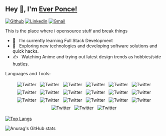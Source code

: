 ## Hey 👋, I'm [Ever Ponce!](https://github.com/ever864/)

[![Github](https://img.shields.io/badge/-Github-000?style=flat&logo=Github&logoColor=white)](https://github.com/ever864)
[![Linkedin](https://img.shields.io/badge/-LinkedIn-blue?style=flat&logo=Linkedin&logoColor=white)](https://www.linkedin.com/in/everponce/)
[![Gmail](https://img.shields.io/badge/-Gmail-c14438?style=flat&logo=Gmail&logoColor=white)](mailto:ever864@gmail.com)

This is the place where i opensource stuff and break things

- 🔭 &nbsp; I’m currently learning Full Stack Development
- 🤔 &nbsp; Exploring new technologies and developing software solutions and quick hacks.
- ✍️ &nbsp; Watching Anime and trying out latest design trends as hobbies/side hustles.

Languages and Tools:

<p align="center">
  <img src="https://img.shields.io/badge/Heroku-430098?style=for-the-badge&logo=heroku&logoColor=white" alt="Twitter" style="vertical-align:top; margin:4px">
  <img src="https://img.shields.io/badge/PostgreSQL-316192?style=for-the-badge&logo=postgresql&logoColor=white" alt="Twitter" style="vertical-align:top; margin:4px">

 <img src="https://img.shields.io/badge/SQLite-07405E?style=for-the-badge&logo=sqlite&logoColor=white" alt="Twitter" style="vertical-align:top; margin:4px">
 <img src="https://img.shields.io/badge/Adobe%20Illustrator-FF9A00?style=for-the-badge&logo=adobe%20illustrator&logoColor=white" alt="Twitter" style="vertical-align:top; margin:4px">
 <img src="https://img.shields.io/badge/Adobe%20Photoshop-31A8FF?style=for-the-badge&logo=Adobe%20Photoshop&logoColor=black" alt="Twitter" style="vertical-align:top; margin:4px">
 <img src="https://img.shields.io/badge/Figma-F24E1E?style=for-the-badge&logo=figma&logoColor=white" alt="Twitter" style="vertical-align:top; margin:4px">
 <img src="https://img.shields.io/badge/Bootstrap-563D7C?style=for-the-badge&logo=bootstrap&logoColor=white"alt="Twitter" style="vertical-align:top; margin:4px">
 <img src="https://img.shields.io/badge/Docker-2CA5E0?style=for-the-badge&logo=docker&logoColor=white"alt="Twitter" style="vertical-align:top; margin:4px">
 <img src="https://img.shields.io/badge/Insomnia-5849be?style=for-the-badge&logo=Insomnia&logoColor=white" alt="Twitter" style="vertical-align:top; margin:4px">
 <img src="https://img.shields.io/badge/JWT-000000?style=for-the-badge&logo=JSON%20web%20tokens&logoColor=white" alt="Twitter" style="vertical-align:top; margin:4px">
 <img src="https://img.shields.io/badge/React-20232A?style=for-the-badge&logo=react&logoColor=61DAFB" alt="Twitter" style="vertical-align:top; margin:4px">
 <img src="https://img.shields.io/badge/Redux-593D88?style=for-the-badge&logo=redux&logoColor=white" alt="Twitter" style="vertical-align:top; margin:4px">
 <img src="https://img.shields.io/badge/Ruby_on_Rails-CC0000?style=for-the-badge&logo=ruby-on-rails&logoColor=white" alt="Twitter" style="vertical-align:top; margin:4px">
 <img src="https://img.shields.io/badge/Sass-CC6699?style=for-the-badge&logo=sass&logoColor=white" alt="Twitter" style="vertical-align:top; margin:4px">
 <img src="https://img.shields.io/badge/Webpack-8DD6F9?style=for-the-badge&logo=Webpack&logoColor=white" alt="Twitter" style="vertical-align:top; margin:4px">
 <img src="https://img.shields.io/badge/Yarn-2C8EBB?style=for-the-badge&logo=yarn&logoColor=white" alt="Twitter" style="vertical-align:top; margin:4px">
 <img src="https://img.shields.io/badge/Visual_Studio_Code-0078D4?style=for-the-badge&logo=visual%20studio%20code&logoColor=white" alt="Twitter" style="vertical-align:top; margin:4px">
 <img src="https://img.shields.io/badge/CSS3-1572B6?style=for-the-badge&logo=css3&logoColor=white" alt="Twitter" style="vertical-align:top; margin:4px">
 <img src="https://img.shields.io/badge/HTML5-E34F26?style=for-the-badge&logo=html5&logoColor=white" alt="Twitter" style="vertical-align:top; margin:4px">
 <img src="https://img.shields.io/badge/JavaScript-323330?style=for-the-badge&logo=javascript&logoColor=F7DF1E" alt="Twitter" style="vertical-align:top; margin:4px">
 <img src="https://img.shields.io/badge/Ruby-CC342D?style=for-the-badge&logo=ruby&logoColor=white" alt="Twitter" style="vertical-align:top; margin:4px">

</p>

[![Top Langs](https://github-readme-stats.vercel.app/api/top-langs/?username=ever864&layout=compact)](https://github.com/ever864/github-readme-stats)

![Anurag's GitHub stats](https://github-readme-stats.vercel.app/api?username=ever864&show_icons=true&theme=radical)
